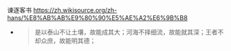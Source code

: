 
谏逐客书 https://zh.wikisource.org/zh-hans/%E8%AB%AB%E9%80%90%E5%AE%A2%E6%9B%B8
- > 是以泰山不让土壤，故能成其大；河海不择细流，故能就其深；王者不却众庶，故能明其德；
